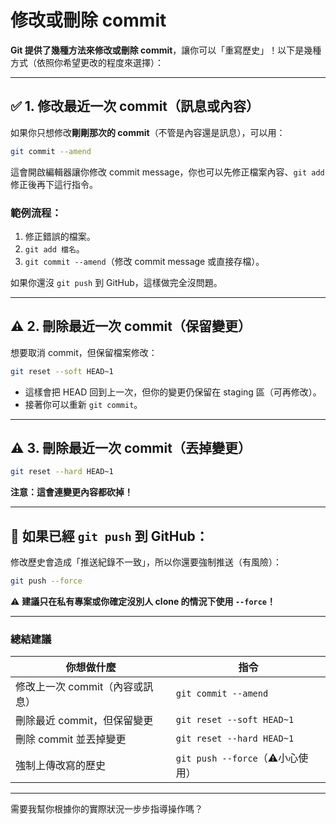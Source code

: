# **修改或刪除 commit**

**Git 提供了幾種方法來修改或刪除 commit**，讓你可以「重寫歷史」！以下是幾種方式（依照你希望更改的程度來選擇）：

---

## ✅ **1. 修改最近一次 commit（訊息或內容）**

如果你只想修改**剛剛那次的 commit**（不管是內容還是訊息），可以用：

```bash
git commit --amend
```

這會開啟編輯器讓你修改 commit message，你也可以先修正檔案內容、`git add` 修正後再下這行指令。

### 範例流程：

1. 修正錯誤的檔案。
2. `git add 檔名`。
3. `git commit --amend`（修改 commit message 或直接存檔）。

如果你還沒 `git push` 到 GitHub，這樣做完全沒問題。

---

## ⚠️ **2. 刪除最近一次 commit（保留變更）**

想要取消 commit，但保留檔案修改：

```bash
git reset --soft HEAD~1
```

* 這樣會把 HEAD 回到上一次，但你的變更仍保留在 staging 區（可再修改）。
* 接著你可以重新 `git commit`。

---

## ⚠️ **3. 刪除最近一次 commit（丟掉變更）**

```bash
git reset --hard HEAD~1
```

**注意：這會連變更內容都砍掉！**

---

## 🚨 如果已經 `git push` 到 GitHub：

修改歷史會造成「推送紀錄不一致」，所以你還要強制推送（有風險）：

```bash
git push --force
```

⚠️ **建議只在私有專案或你確定沒別人 clone 的情況下使用 `--force`！**

---

### 總結建議

| 你想做什麼               | 指令                         |
| ------------------- | -------------------------- |
| 修改上一次 commit（內容或訊息） | `git commit --amend`       |
| 刪除最近 commit，但保留變更   | `git reset --soft HEAD~1`  |
| 刪除 commit 並丟掉變更     | `git reset --hard HEAD~1`  |
| 強制上傳改寫的歷史           | `git push --force`（⚠️小心使用） |

---

需要我幫你根據你的實際狀況一步步指導操作嗎？
